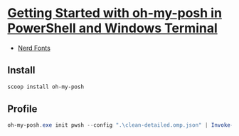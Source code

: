 # [Getting Started with oh-my-posh in PowerShell and Windows Terminal](https://youtu.be/OL9Mr4dzIWU)

- [Nerd Fonts](https://www.nerdfonts.com/)

## Install

```powershell
scoop install oh-my-posh
```

## Profile

```powershell
oh-my-posh.exe init pwsh --config ".\clean-detailed.omp.json" | Invoke-Expression
```

